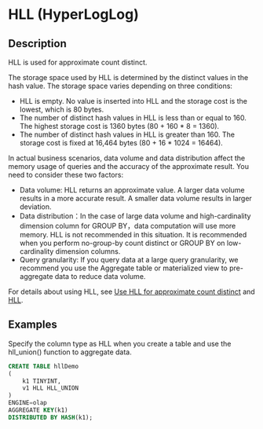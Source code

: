 # HLL (HyperLogLog)

## Description

HLL is used for approximate count distinct.

The storage space used by HLL is determined by the distinct values in the hash value. The storage space varies depending on three conditions:

- HLL is empty. No value is inserted into HLL and the storage cost is the lowest, which is 80 bytes.
- The number of distinct hash values in HLL is less than or equal to 160. The highest storage cost is 1360 bytes (80 + 160 * 8 = 1360).
- The number of distinct hash values in HLL is greater than 160. The storage cost is fixed at 16,464 bytes (80 + 16 * 1024 = 16464).

In actual business scenarios, data volume and data distribution affect the memory usage of queries and the accuracy of the approximate result. You need to consider these two factors:

- Data volume: HLL returns an approximate value. A larger data volume results in a more accurate result. A smaller data volume results in larger deviation.
- Data distribution：In the case of large data volume and high-cardinality dimension column for GROUP BY，data computation will use more memory. HLL is not recommended in this situation. It is recommended when you perform no-group-by count distinct or GROUP BY on low-cardinality dimension columns.
- Query granularity: If you query data at a large query granularity, we recommend you use the Aggregate table or materialized view to pre-aggregate data to reduce data volume.

For details about using HLL, see [Use HLL for approximate count distinct](../../../using_starrocks/Using_HLL.md) and [HLL](../data-definition/HLL.md).

## Examples

Specify the column type as HLL when you create a table and use the hll_union() function to aggregate data.

~~~sql
CREATE TABLE hllDemo
(
    k1 TINYINT,
    v1 HLL HLL_UNION
)
ENGINE=olap
AGGREGATE KEY(k1)
DISTRIBUTED BY HASH(k1);
~~~
